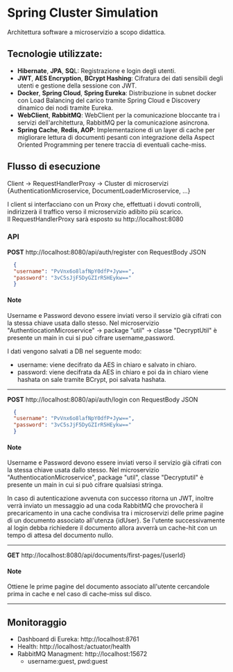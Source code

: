 # Spring Cluster Simulation
Architettura software a microservizio a scopo didattica.  

## Tecnologie utilizzate:
- **Hibernate**, **JPA**, **SQ**L: Registrazione e login degli utenti.
- **JWT**, **AES Encryption**, **BCrypt Hashing**: Cifratura dei dati sensibili degli utenti e gestione della sessione con JWT.
- **Docker**, **Spring Cloud**, **Spring Eureka**: Distribuzione in subnet docker con Load Balancing del carico tramite Spring Cloud e Discovery dinamico dei nodi tramite Eureka.
- **WebClient**, **RabbitMQ**: WebClient per la comunicazione bloccante tra i servizi dell'architettura, RabbitMQ per la comunicazione asincrona.
- **Spring Cache**, **Redis, AOP**: Implementazione di un layer di cache per migliorare lettura di documenti pesanti con integrazione della Aspect Oriented Programming per tenere traccia di eventuali cache-miss.

## Flusso di esecuzione
Client -> RequestHandlerProxy -> Cluster di microservizi {AuthenticationMicroservice, DocumentLoaderMicroservice, ...}  

I client si interfacciano con un Proxy che, effettuati i dovuti controlli, indirizzerà il traffico verso il microservizio adibito più scarico.  
Il RequestHandlerProxy sarà esposto su http://localhost:8080

### API
**POST** http://localhost:8080/api/auth/register con RequestBody JSON
```json
  {
  "username": "PvVnx6o8lafNpY0dfP+Jyw==",
  "password": "3vC5sJjF5DyGZIrR5HEykw=="
  }
```
#### Note
Username e Password devono essere inviati verso il servizio già cifrati con la stessa chiave usata dallo stesso.
Nel microservizio "AuthentiocationMicroservice" -> package "util" -> classe "DecryptUtil" è presente un main in cui si può cifrare username,password.  

I dati vengono salvati a DB nel seguente modo:
- username: viene decifrato da AES in chiaro e salvato in chiaro.
- password: viene decifrata da AES in chiaro e poi da in chiaro viene hashata on sale tramite BCrypt, poi salvata hashata.

---

**POST** http://localhost:8080/api/auth/login con RequestBody JSON
```json
  {
  "username": "PvVnx6o8lafNpY0dfP+Jyw==",
  "password": "3vC5sJjF5DyGZIrR5HEykw=="
  }
```
#### Note
Username e Password devono essere inviati verso il servizio già cifrati con la stessa chiave usata dallo stesso.
Nel microservizio "AuthentiocationMicroservice", package "util", classe "Decryptutil" è presente un main in cui si può cifrare qualsiasi stringa.

In caso di autenticazione avvenuta con successo ritorna un JWT, inoltre verrà inviato un messaggio ad una coda RabbitMQ che provocherà
il precaricamento in una cache condivisa tra i microservizi delle prime pagine di un documento associato all'utenza {idUser}.
Se l'utente successivamente al login debba richiedere il documento allora avverrà un cache-hit con un tempo di attesa del documento nullo.

---

**GET** http://localhost:8080/api/documents/first-pages/{userId}
#### Note
Ottiene le prime pagine del documento associato all'utente cercandole prima in cache e nel caso di cache-miss sul disco.

---

## Monitoraggio
- Dashboard di Eureka: http://localhost:8761
- Health: http://localhost:<port>/actuator/health
- RabbitMQ Managment: http://localhost:15672
  - username:guest, pwd:guest
